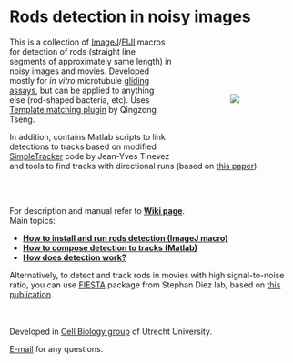 Rods detection in noisy images
===

<img src="http://katpyxa.info/software/rods_detection_logo.png" align="right" style="padding:100px"/>This is a collection of [ImageJ](https://imagej.nih.gov/ij/)/[FIJI](http://fiji.sc/) macros for detection of rods (straight line segments of approximately same length) in noisy images and movies. Developed mostly for <i>in vitro</i> microtubule [gliding assays](https://www.youtube.com/watch?v=yRjU-bgfL0I), but can be applied to anything else (rod-shaped bacteria, etc). Uses [Template matching plugin]( https://sites.google.com/site/qingzongtseng/template-matching-ij-plugin) by Qingzong Tseng. 

In addition, contains Matlab scripts to link detections to tracks based on modified [SimpleTracker](https://nl.mathworks.com/matlabcentral/fileexchange/34040-simple-tracker) code by Jean-Yves Tinevez and tools to find tracks with directional runs (based on [this paper](https://www.nature.com/articles/ncomms14772)).


<br />
<br />

For description and manual refer to <a href="https://github.com/ekatrukha/rods-detection-in-noisy-images/wiki"><strong>Wiki page</strong></a>.   
Main topics:   
* **[How to install and run rods detection (ImageJ macro)](https://github.com/ekatrukha/rods-detection-in-noisy-images/wiki/How-to-install-and-run-rods-detection-%28ImageJ-macro%29)** 
* **[How to compose detection to tracks (Matlab)](https://github.com/ekatrukha/rods-detection-in-noisy-images/wiki/How-to-compose-detection-to-tracks-%28Matlab%29)**
* **[How does detection work?](https://github.com/ekatrukha/rods-detection-in-noisy-images/wiki/How-does-detection-work%3F)**

Alternatively, to detect and track rods in movies with high signal-to-noise ratio, you can use [FIESTA](https://www.bcube-dresden.de/fiesta/wiki/Configuration) package from Stephan Diez lab, based on [this publication](https://www.ncbi.nlm.nih.gov/pmc/articles/PMC3117161/).


<br />
<br />
Developed in <a href='http://cellbiology.science.uu.nl/'>Cell Biology group</a> of Utrecht University.   
 
<a href="mailto:katpyxa@gmail.com">E-mail</a> for any questions.
